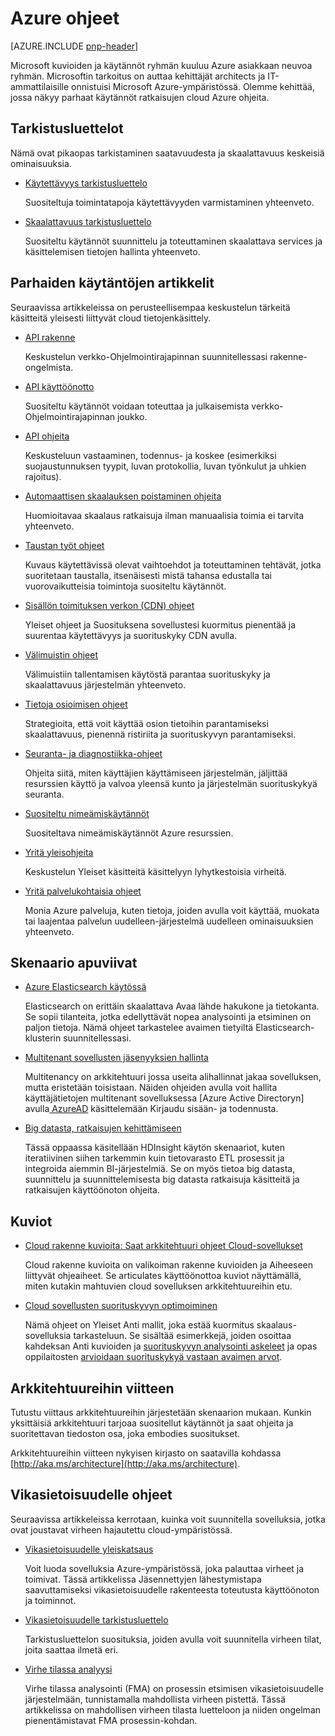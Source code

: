 
<properties
   pageTitle="Azure ohjeet | kuvioiden ja käytännöt | Microsoft Azure"
   description="Parhaita käytäntöjä ja Azure ohjeita"
   services=""
   documentationCenter="na"
   authors="bennage"
   manager="marksou"
   editor=""
   tags=""/>

<tags
   ms.service="guidance"
   ms.devlang="na"
   ms.topic="article"
   ms.tgt_pltfrm="na"
   ms.workload="na"
   ms.date="08/17/2016"
   ms.author="christb"/>

# <a name="azure-guidance"></a>Azure ohjeet

[AZURE.INCLUDE [pnp-header](../../includes/guidance-pnp-header-include.md)]

Microsoft kuvioiden ja käytännöt ryhmän kuuluu Azure asiakkaan neuvoa ryhmän. Microsoftin tarkoitus on auttaa kehittäjät architects ja IT-ammattilaisille onnistuisi Microsoft Azure-ympäristössä. Olemme kehittää, jossa näkyy parhaat käytännöt ratkaisujen cloud Azure ohjeita.

## <a name="checklists"></a>Tarkistusluettelot

Nämä ovat pikaopas tarkistaminen saatavuudesta ja skaalattavuus keskeisiä ominaisuuksia. 

- [Käytettävyys tarkistusluettelo][AvailabilityChecklist] 

    Suositeltuja toimintatapoja käytettävyyden varmistaminen yhteenveto.

- [Skaalattavuus tarkistusluettelo][ScalabilityChecklist]

    Suositeltu käytännöt suunnittelu ja toteuttaminen skaalattava services ja käsittelemisen tietojen hallinta yhteenveto.

## <a name="best-practices-articles"></a>Parhaiden käytäntöjen artikkelit

Seuraavissa artikkeleissa on perusteellisempaa keskustelun tärkeitä käsitteitä yleisesti liittyvät cloud tietojenkäsittely. 

- [API rakenne][APIDesign] 

    Keskustelun verkko-Ohjelmointirajapinnan suunnitellessasi rakenne-ongelmista.

- [API käyttöönotto][APIImplementation] 

    Suositeltu käytännöt voidaan toteuttaa ja julkaisemista verkko-Ohjelmointirajapinnan joukko.

- [API ohjeita](https://github.com/mspnp/azure-guidance/blob/master/API-security.md) 

    Keskusteluun vastaaminen, todennus- ja koskee (esimerkiksi suojaustunnuksen tyypit, luvan protokollia, luvan työnkulut ja uhkien rajoitus).

- [Automaattisen skaalauksen poistaminen ohjeita][AutoscalingGuidance] 

    Huomioitavaa skaalaus ratkaisuja ilman manuaalisia toimia ei tarvita yhteenveto.

- [Taustan työt ohjeet][BackgroundJobsGuidance] 

    Kuvaus käytettävissä olevat vaihtoehdot ja toteuttaminen tehtävät, jotka suoritetaan taustalla, itsenäisesti mistä tahansa edustalla tai vuorovaikutteisia toimintoja suositeltu käytännöt.

- [Sisällön toimituksen verkon (CDN) ohjeet][CDNGuidance] 

    Yleiset ohjeet ja Suosituksena sovellustesi kuormitus pienentää ja suurentaa käytettävyys ja suorituskyky CDN avulla.

- [Välimuistin ohjeet][CachingGuidance] 

    Välimuistiin tallentamisen käytöstä parantaa suorituskyky ja skaalattavuus järjestelmän yhteenveto.

- [Tietoja osioimisen ohjeet][DataPartitioningGuidance]

    Strategioita, että voit käyttää osion tietoihin parantamiseksi skaalattavuus, pienennä ristiriita ja suorituskyvyn parantamiseksi.

- [Seuranta- ja diagnostiikka-ohjeet][MonitoringandDiagnosticsGuidance] 

    Ohjeita siitä, miten käyttäjien käyttämiseen järjestelmän, jäljittää resurssien käyttö ja valvoa yleensä kunto ja järjestelmän suorituskykyä seuranta.

- [Suositeltu nimeämiskäytännöt][naming-conventions] 

    Suositeltava nimeämiskäytännöt Azure resurssien.

- [Yritä yleisohjeita][RetryGeneralGuidance] 

    Keskustelun Yleiset käsitteitä käsittelyyn lyhytkestoisia virheitä.

- [Yritä palvelukohtaisia ohjeet][RetryServiceSpecificGuidance]

    Monia Azure palveluja, kuten tietoja, joiden avulla voit käyttää, muokata tai laajentaa palvelun uudelleen-järjestelmä uudelleen ominaisuuksien yhteenveto.

## <a name="scenario-guides"></a>Skenaario apuviivat

- [Azure Elasticsearch käytössä][elasticsearch] 
    
    Elasticsearch on erittäin skaalattava Avaa lähde hakukone ja tietokanta. Se sopii tilanteita, jotka edellyttävät nopea analysointi ja etsiminen on paljon tietoja. Nämä ohjeet tarkastelee avaimen tietyiltä Elasticsearch-klusterin suunnitellessasi.

- [Multitenant sovellusten jäsenyyksien hallinta][identity-multitenant] 
    
    Multitenancy on arkkitehtuuri jossa useita alihallinnat jakaa sovelluksen, mutta eristetään toisistaan. Näiden ohjeiden avulla voit hallita käyttäjätietojen multitenant sovelluksessa [Azure Active Directoryn] avulla[ AzureAD] käsittelemään Kirjaudu sisään- ja todennusta.
    
- [Big datasta, ratkaisujen kehittämiseen](https://msdn.microsoft.com/library/dn749874.aspx)

    Tässä oppaassa käsitellään HDInsight käytön skenaariot, kuten iteratiivinen siihen tarkemmin kuin tietovarasto ETL prosessit ja integroida aiemmin BI-järjestelmiä. Se on myös tietoa big datasta, suunnittelu ja suunnittelemisesta big datasta ratkaisuja käsitteitä ja ratkaisujen käyttöönoton ohjeita.
    
## <a name="patterns"></a>Kuviot

- [Cloud rakenne kuvioita: Saat arkkitehtuuri ohjeet Cloud-sovellukset](https://msdn.microsoft.com/library/dn568099.aspx)

    Cloud rakenne kuvioita on valikoiman rakenne kuvioiden ja Aiheeseen liittyvät ohjeaiheet. Se articulates käyttöönottoa kuviot näyttämällä, miten kutakin mahtuvien cloud sovelluksen arkkitehtuureihin etu.
    
- [Cloud sovellusten suorituskyvyn optimoiminen](https://github.com/mspnp/performance-optimization)

    Nämä ohjeet on Yleiset Anti mallit, joka estää kuormitus skaalaus-sovelluksia tarkasteluun. Se sisältää esimerkkejä, joiden osoittaa kahdeksan Anti kuvioiden ja [suorituskyvyn analysointi askeleet](https://github.com/mspnp/performance-optimization/blob/master/Performance-Analysis-Primer.md) ja opas oppilaitosten [arvioidaan suorituskykyä vastaan avaimen arvot](https://github.com/mspnp/performance-optimization/blob/master/Assessing-System-Performance-Against-KPI.md).

## <a name="reference-architectures"></a>Arkkitehtuureihin viitteen

Tutustu viittaus arkkitehtuureihin järjestetään skenaarion mukaan.
Kunkin yksittäisiä arkkitehtuuri tarjoaa suositellut käytännöt ja saat ohjeita ja suoritettavan tiedoston osa, joka embodies suositukset.

Arkkitehtuureihin viitteen nykyisen kirjasto on saatavilla kohdassa [http://aka.ms/architecture](http://aka.ms/architecture).

## <a name="resiliency-guidance"></a>Vikasietoisuudelle ohjeet

Seuraavissa artikkeleissa kerrotaan, kuinka voit suunnitella sovelluksia, jotka ovat joustavat virheen hajautettu cloud-ympäristössä.   

- [Vikasietoisuudelle yleiskatsaus][ResiliencyOvervew]

     Voit luoda sovelluksia Azure-ympäristössä, joka palauttaa virheet ja toimivat. Tässä artikkelissa Jäsennettyjen lähestymistapa saavuttamiseksi vikasietoisuudelle rakenteesta toteutusta käyttöönoton ja toiminnot.

- [Vikasietoisuudelle tarkistusluettelo][resiliency-checklist]

    Tarkistusluettelon suosituksia, joiden avulla voit suunnitella virheen tilat, joita saattaa ilmetä eri.

- [Virhe tilassa analyysi][resiliency-fma] 

    Virhe tilassa analysointi (FMA) on prosessin etsimisen vikasietoisuudelle järjestelmään, tunnistamalla mahdollista virheen pistettä. Tässä artikkelissa on mahdollisen virheen tilasta luetteloon ja niiden ongelman pienentämistavat FMA prosessin-kohdan. 

<!-- links -->

[AzureAD]: https://azure.microsoft.com/documentation/services/active-directory/

[PerformanceOptimization]: https://github.com/mspnp/performance-optimization

[APIDesign]: ../best-practices-api-design.md
[APIImplementation]: ../best-practices-api-implementation.md
[AutoscalingGuidance]: ../best-practices-auto-scaling.md
[BackgroundJobsGuidance]: ../best-practices-background-jobs.md
[CDNGuidance]: ../best-practices-cdn.md
[CachingGuidance]: ../best-practices-caching.md
[DataPartitioningGuidance]: ../best-practices-data-partitioning.md
[MonitoringandDiagnosticsGuidance]: ../best-practices-monitoring.md
[RetryGeneralGuidance]: ../best-practices-retry-general.md
[RetryServiceSpecificGuidance]: ../best-practices-retry-service-specific.md
[RetryPolicies]: Retry-Policies.md
[ScalabilityChecklist]: ../best-practices-scalability-checklist.md
[AvailabilityChecklist]: ../best-practices-availability-checklist.md
[naming-conventions]: guidance-naming-conventions.md

<!-- guidance projects -->
[elasticsearch]: guidance-elasticsearch.md
[identity-multitenant]: guidance-multitenant-identity.md

<!-- reference architectures -->
[ref-arch-single-vm-windows]: guidance-compute-single-vm.md
[ref-arch-single-vm-linux]: guidance-compute-single-vm-linux.md
[ref-arch-multi-vm]: guidance-compute-multi-vm.md
[ref-arch-3-tier]: guidance-compute-3-tier-vm.md
[ref-arch-n-tier-windows]: guidance-compute-n-tier-vm.md
[ref-arch-n-tier-linux]: guidance-compute-n-tier-vm-linux.md
[ref-arch-multi-dc-windows]: guidance-compute-multiple-datacenters.md
[ref-arch-multi-dc-linux]: guidance-compute-multiple-datacenters-linux.md

<!-- resiliency -->
[resiliency-fma]: guidance-resiliency-failure-mode-analysis.md
[resiliency-checklist]: guidance-resiliency-checklist.md
[ResiliencyOvervew]: guidance-resiliency-overview.md

